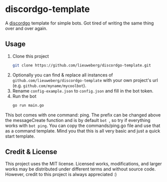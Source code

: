 # discordgo-template
A [discordgo](https://github.com/bwmarrin/discordgo) template for simple bots. Got tired of writing the same thing over and over again.

## Usage
1. Clone this project
   ```sh
   git clone https://github.com/lieuweberg/discordgo-template.git
   ```
2. Optionally you can find & replace all instances of `github.com/lieuweberg/discordgo-template` with your own project's url (e.g. `github.com/myname/mycoolbot`).
3. Rename `config-example.json` to `config.json` and fill in the bot token.
4. Run the bot
   ```sh
   go run main.go
   ```

This bot comes with one command: ping. The prefix can be changed above the messageCreate function and is by default `bot `, so try if everything works with `bot ping`. You can copy the commands/ping.go file and use that as a command template. Mind you that this is all very basic and just a quick start template.

## Credit & License
This project uses the MIT license. Licensed works, modifications, and larger works may be distributed under different terms and without source code. However, credit to this project is always appreciated :)
